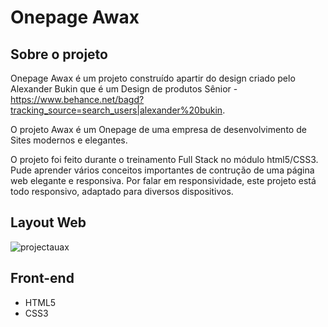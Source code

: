 # Onepage Awax

## Sobre o projeto

Onepage Awax é um projeto construído apartir do design criado pelo Alexander Bukin que é um Design de produtos Sênior - https://www.behance.net/bagd?tracking_source=search_users|alexander%20bukin.

O projeto Awax é um Onepage de uma empresa de desenvolvimento de Sites modernos e elegantes. 

O projeto foi feito durante o treinamento Full Stack no módulo html5/CSS3. Pude aprender vários conceitos importantes de contrução
de uma página web elegante e responsiva. Por falar em responsividade, este projeto está todo responsivo, adaptado para diversos dispositivos.


## Layout Web
![projectauax](https://user-images.githubusercontent.com/47039818/206937020-65f63961-6340-4e5a-ad56-01c2ff490cf1.png)

## Front-end

- HTML5
- CSS3


